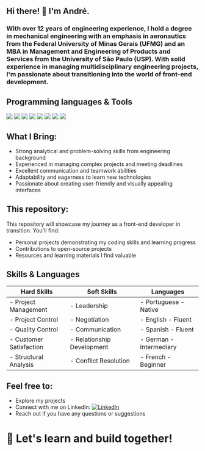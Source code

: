 ## Hi there! 👋 I'm André.

### With over 12 years of engineering experience, I hold a degree in mechanical engineering with an emphasis in aeronautics from the Federal University of Minas Gerais (UFMG) and an MBA in Management and Engineering of Products and Services from the University of São Paulo (USP). With solid experience in managing multidisciplinary engineering projects, I'm passionate about transitioning into the world of front-end development.

## Programming languages & Tools

<img  src="https://img.shields.io/badge/HTML5-E34F26?style=for-the-badge&logo=html5&logoColor=white"> <img  src="https://img.shields.io/badge/CSS3-1572B6?style=for-the-badge&logo=css3&logoColor=white">
<img  src="https://img.shields.io/badge/JavaScript-323330?style=for-the-badge&logo=javascript&logoColor=F7DF1E">
<img  src="https://img.shields.io/badge/TypeScript-007ACC?style=for-the-badge&logo=typescript&logoColor=white">
<img  src="https://img.shields.io/badge/Angular-DD0031?style=for-the-badge&logo=angular&logoColor=white">
<img  src="https://img.shields.io/badge/MongoDB-4EA94B?style=for-the-badge&logo=mongodb&logoColor=white">
<img  src="https://img.shields.io/badge/GitHub-100000?style=for-the-badge&logo=github&logoColor=white">
<img  src="https://img.shields.io/badge/GIT-E44C30?style=for-the-badge&logo=git&logoColor=white">

## What I Bring:

- Strong analytical and problem-solving skills from engineering background
- Experienced in managing complex projects and meeting deadlines
- Excellent communication and teamwork abilities
- Adaptability and eagerness to learn new technologies
- Passionate about creating user-friendly and visually appealing interfaces

## This repository:

This repository will showcase my journey as a front-end developer in transition. You'll find:

- Personal projects demonstrating my coding skills and learning progress
- Contributions to open-source projects
- Resources and learning materials I find valuable


## Skills & Languages

|  Hard Skills            |  Soft Skills               |  Languages                 |
|-------------------------|----------------------------|----------------------------|
| - Project Management    | - Leadership               | - Portuguese - Native      |
| - Project Control       | - Negotiation              | - English - Fluent         |
| - Quality Control       | - Communication            | - Spanish - Fluent         |
| - Customer Satisfaction | - Relationship Development | - German - Intermediary    |
| - Structural Analysis   | - Conflict Resolution      | - French - Beginner        |


## Feel free to:

- Explore my projects
- Connect with me on LinkedIn: [![LinkedIn](https://img.shields.io/badge/LinkedIn-0077B5?style=for-the-badge&logo=linkedin&logoColor=white)](https://www.linkedin.com/in/andrecapix/)
- Reach out if you have any questions or suggestions

# 👯 Let's learn and build together!

<!--
**andrecapix/andrecapix** is a ✨ _special_ ✨ repository because its `README.md` (this file) appears on your GitHub profile.

Here are some ideas to get you started:

- 🔭 I’m currently working on ...
- 🌱 I’m currently learning ...
- 👯 I’m looking to collaborate on ...
- 🤔 I’m looking for help with ...
- 💬 Ask me about ...
- 📫 How to reach me: ...
- 😄 Pronouns: ...
- ⚡ Fun fact: ...
-->
